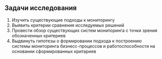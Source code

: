## Задачи исследования  

1. Изучить существующие подходы к мониторингу  
2. Выявить критерии сравнения исследуемых решений  
3. Провести обзор существующих систем мониторинга с точки зрения обозначенных критериев  
4. Выдвинуть гипотезы о формировании подхода к построению системы мониторинга бизнесс-процессов и работоспособности на основании сформированных критариев
